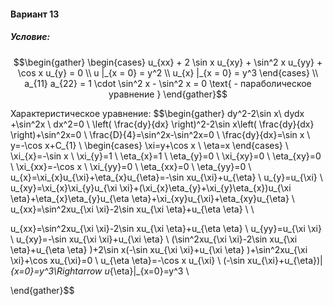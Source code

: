 ﻿#### Вариант 13
##### Условие:
$$\begin{gather}
\begin{cases}
u_{xx} + 2 \sin x u_{xy} + \sin^2 x u_{yy} + \cos x u_{y} = 0 \\ 
u |_{x = 0} = y^2 \\ 
u_{x} |_{x = 0} = y^3
\end{cases} \\ 
a_{11} a_{22} = 1 \cdot \sin^2 x - \sin^2 x = 0 \text{ - параболическое уравнение }
\end{gather}$$

Характеристическое уравнение:
$$\begin{gather}
 dy^2-2\sin x\ dydx +\sin^2x \ dx^2=0  \\ 
\left( \frac{dy}{dx} \right)^2-2\sin x\left( \frac{dy}{dx} \right)+\sin^2x=0  \\ 
\frac{D}{4}=\sin^2x-\sin^2x=0  \\ 
\frac{dy}{dx}=\sin x  \\ 
y=-\cos x+C_{1}  \\ 
\begin{cases}
\xi=y+\cos x  \\ 
\eta=x
\end{cases}  \\ 
\xi_{x}=-\sin x  \\ 
\xi_{y}=1  \\ 
\eta_{x}=1  \\ 
\eta_{y}=0  \\ 
\xi_{xy}=0  \\ 
\eta_{xy}=0  \\ 
\xi_{xx}=-\cos x  \\ 
\xi_{yy}=0  \\ 
\eta_{xx}=0  \\ 
\eta_{yy}=0  \\ 
u_{x}=\xi_{x}u_{\xi}+\eta_{x}u_{\eta}=-\sin xu_{\xi}+u_{\eta}  \\ 
u_{y}=u_{\xi}  \\ 
u_{xy}=\xi_{x}\xi_{y}u_{\xi \xi}+(\xi_{x}\eta_{y}+\xi_{y}\eta_{x})u_{\xi \eta}+\eta_{x}\eta_{y}u_{\eta \eta}+\xi_{xy}u_{\xi}+\eta_{xy}u_{\eta}  \\ 
u_{xx}=\sin^2xu_{\xi \xi}-2\sin xu_{\xi \eta}+u_{\eta \eta}  \\ 
  \\  

u_{xx}=\sin^2xu_{\xi \xi}-2\sin xu_{\xi \eta}+u_{\eta \eta}  \\ 
u_{yy}=u_{\xi \xi}  \\ 
u_{xy}=-\sin xu_{\xi \xi}+u_{\xi \eta}  \\ 
(\sin^2xu_{\xi \xi}-2\sin xu_{\xi \eta}+u_{\eta \eta} )+2\sin x(-\sin xu_{\xi \xi}+u_{\xi \eta} )+\sin^2xu_{\xi \xi}+\cos xu_{\xi}=0  \\ 
u_{\eta \eta}=-\cos x u_{\xi}  \\ 
(-\sin xu_{\xi}+u_{\eta})|_{x=0}=y^3\Rightarrow u_{\eta}|_{x=0}=y^3  \\ 


\end{gather}$$

